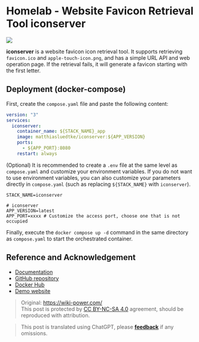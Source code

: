 # Homelab - Website Favicon Retrieval Tool iconserver

![](https://wiki-media-1253965369.cos.ap-guangzhou.myqcloud.com/img/20230304195157.png)

**iconserver** is a website favicon icon retrieval tool. It supports retrieving `favicon.ico` and `apple-touch-icon.png`, and has a simple URL API and web operation page. If the retrieval fails, it will generate a favicon starting with the first letter.

## Deployment (docker-compose)

First, create the `compose.yaml` file and paste the following content:

```yaml title="compose.yaml"
version: "3"
services:
  iconserver:
    container_name: ${STACK_NAME}_app
    image: matthiasluedtke/iconserver:${APP_VERSION}
    ports:
      - ${APP_PORT}:8080
    restart: always
```

(Optional) It is recommended to create a `.env` file at the same level as `compose.yaml` and customize your environment variables. If you do not want to use environment variables, you can also customize your parameters directly in `compose.yaml` (such as replacing `${STACK_NAME}` with `iconserver`).

```dotenv title=".env"
STACK_NAME=iconserver

# iconserver
APP_VERSION=latest
APP_PORT=xxxx # Customize the access port, choose one that is not occupied
```

Finally, execute the `docker compose up -d` command in the same directory as `compose.yaml` to start the orchestrated container.

## Reference and Acknowledgement

- [Documentation](https://github.com/mat/besticon#docker)
- [GitHub repository](https://github.com/mat/besticon)
- [Docker Hub](https://hub.docker.com/r/matthiasluedtke/iconserver)
- [Demo website](https://besticon-demo.herokuapp.com/)

> Original: <https://wiki-power.com/>  
> This post is protected by [CC BY-NC-SA 4.0](https://creativecommons.org/licenses/by/4.0/deed.en) agreement, should be reproduced with attribution.

> This post is translated using ChatGPT, please [**feedback**](https://github.com/linyuxuanlin/Wiki_MkDocs/issues/new) if any omissions.
